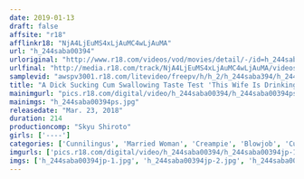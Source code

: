 ```yaml
---
date: 2019-01-13
draft: false
affsite: "r18"
afflinkr18: "NjA4LjEuMS4xLjAuMC4wLjAuMA"
url: "h_244saba00394"
urloriginal: "http://www.r18.com/videos/vod/movies/detail/-/id=h_244saba00394"
urlfinal: "http://media.r18.com/track/NjA4LjEuMS4xLjAuMC4wLjAuMA/videos/vod/movies/detail/-/id=h_244saba00394"
samplevid: "awspv3001.r18.com/litevideo/freepv/h/h_2/h_244saba394/h_244saba394_dmb_w.mp4"
title: "A Dick Sucking Cum Swallowing Taste Test 'This Wife Is Drinking Cum For The First Time' Dear Wife, How's It Feel To Be An Amateur Drinking Down Cum For The First Time? She's Secretly Sucking On Semen Behind Her Husband's Back And Getting Hot And Horny And She's Getting Injected With Creampie Cum In A Semen Receptacle Fuck Fest!!"
mainimgurl: "pics.r18.com/digital/video/h_244saba00394/h_244saba00394ps.jpg"
mainimgs: "h_244saba00394ps.jpg"
releasedate: "Mar. 23, 2018"
duration: 214
productioncomp: "Skyu Shiroto"
girls: ['----']
categories: ['Cunnilingus', 'Married Woman', 'Creampie', 'Blowjob', 'Cum Swallowing', 'Hi-Def']
imgurls: ['pics.r18.com/digital/video/h_244saba00394/h_244saba00394jp-1.jpg', 'pics.r18.com/digital/video/h_244saba00394/h_244saba00394jp-2.jpg', 'pics.r18.com/digital/video/h_244saba00394/h_244saba00394jp-3.jpg', 'pics.r18.com/digital/video/h_244saba00394/h_244saba00394jp-4.jpg', 'pics.r18.com/digital/video/h_244saba00394/h_244saba00394jp-5.jpg', 'pics.r18.com/digital/video/h_244saba00394/h_244saba00394jp-6.jpg', 'pics.r18.com/digital/video/h_244saba00394/h_244saba00394jp-7.jpg', 'pics.r18.com/digital/video/h_244saba00394/h_244saba00394jp-8.jpg', 'pics.r18.com/digital/video/h_244saba00394/h_244saba00394jp-9.jpg', 'pics.r18.com/digital/video/h_244saba00394/h_244saba00394jp-10.jpg', 'pics.r18.com/digital/video/h_244saba00394/h_244saba00394jp-11.jpg', 'pics.r18.com/digital/video/h_244saba00394/h_244saba00394jp-12.jpg', 'pics.r18.com/digital/video/h_244saba00394/h_244saba00394jp-13.jpg', 'pics.r18.com/digital/video/h_244saba00394/h_244saba00394jp-14.jpg', 'pics.r18.com/digital/video/h_244saba00394/h_244saba00394jp-15.jpg', 'pics.r18.com/digital/video/h_244saba00394/h_244saba00394jp-16.jpg', 'pics.r18.com/digital/video/h_244saba00394/h_244saba00394jp-17.jpg', 'pics.r18.com/digital/video/h_244saba00394/h_244saba00394jp-18.jpg']
imgs: ['h_244saba00394jp-1.jpg', 'h_244saba00394jp-2.jpg', 'h_244saba00394jp-3.jpg', 'h_244saba00394jp-4.jpg', 'h_244saba00394jp-5.jpg', 'h_244saba00394jp-6.jpg', 'h_244saba00394jp-7.jpg', 'h_244saba00394jp-8.jpg', 'h_244saba00394jp-9.jpg', 'h_244saba00394jp-10.jpg', 'h_244saba00394jp-11.jpg', 'h_244saba00394jp-12.jpg', 'h_244saba00394jp-13.jpg', 'h_244saba00394jp-14.jpg', 'h_244saba00394jp-15.jpg', 'h_244saba00394jp-16.jpg', 'h_244saba00394jp-17.jpg', 'h_244saba00394jp-18.jpg']
---
```


